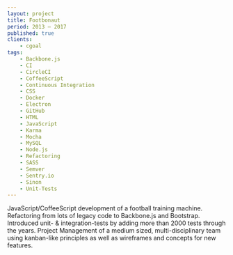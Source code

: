 ```yaml
---
layout: project
title: Footbonaut
period: 2013 – 2017
published: true
clients:
    - cgoal
tags:
    - Backbone.js
    - CI
    - CircleCI
    - CoffeeScript
    - Continuous Integration
    - CSS
    - Docker
    - Electron
    - GitHub
    - HTML
    - JavaScript
    - Karma
    - Mocha
    - MySQL
    - Node.js
    - Refactoring
    - SASS
    - Semver
    - Sentry.io
    - Sinon
    - Unit-Tests
---
```

JavaScript/CoffeeScript development of a football training machine. Refactoring from lots of legacy code to Backbone.js and Bootstrap. Introduced unit- & integration-tests by adding more than 2000 tests through the years.
Project Management of a medium sized, multi-disciplinary team using kanban-like principles as well as wireframes and concepts for new features.
